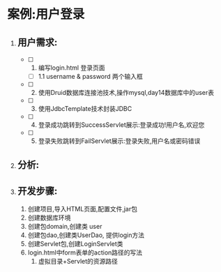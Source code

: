 # 案例:用户登录

1. ## 用户需求:

   - [ ] 1. 编写login.html 登录页面
     
      - [ ] 1.1 username & password 两个输入框
     
   - [ ] 2. 使用Druid数据库连接池技术,操作mysql,day14数据库中的user表
   - [ ] 3. 使用JdbcTemplate技术封装JDBC
   - [ ] 4. 登录成功跳转到SuccessServlet展示:登录成功!用户名,欢迎您
   - [ ] 5. 登录失败跳转到FailServlet展示:登录失败,用户名或密码错误
   
2. ## 分析:

3. ## 开发步骤:

   1. 创建项目,导入HTML页面,配置文件,jar包
   2. 创建数据库环境
   3. 创建包domain,创建类 user
   4. 创建包dao,创建类UserDao, 提供login方法
   5. 创建Servlet包,创建LoginServlet类
   6. login.html中form表单的action路径的写法
      1. 虚拟目录+Servlet的资源路径

